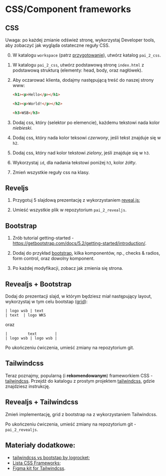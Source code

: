 # CSS/Component frameworks

## CSS

Uwaga: po każdej zmianie odśwież stronę, wykorzystaj Developer tools, aby zobaczyć jak wygląda ostateczne reguły CSS.

0. W katalogu `workspace` (patrz [przygotowanie](../README.md)), utwórz katalog `pai_2_css`.

1. W katalogu `pai_2_css`, utwórz podstawową stronę `index.html` z podstawową strukturą (elementy: head, body, oraz nagłówek).

2. Aby oczarować klienta, dodajmy następującą treść do naszej strony www:

   ```html
   <h1><p>Hello</p></h1>

   <h2><p>World!</p></h2>

   <h3>WSB</h3>
   ```

3. Dodaj css, który (selektor po elemencie), każdemu tekstowi nada kolor *niebieski*.

4. Dodaj css, który nada kolor teksowi *czerwony*, jeśli tekst znajduje się w `h2`.

5. Dodaj css, który nad kolor tekstowi *zielony*, jeśli znajduje się w `h3`.

6. Wykorzystaj `id`, dla nadania tekstowi poniżej `h3`, kolor *żółty*.

7. Zmień wszystkie reguły css na klasy.

## Reveljs

1. Przygotuj 5 slajdową prezentację z wykorzystaniem [reveal.js](https://github.com/hakimel/reveal.js);

2. Umieść wszystkie plik w repozytorium `pai_2_revealjs`.

## Bootstrap

1. Zrób tutorial getting-started - https://getbootstrap.com/docs/5.2/getting-started/introduction/.

2. Dodaj do przykład [bootstrap](bootstap/), kilka komponentów, np., checks & radios, form control, oraz dowolny komponent.

3. Po każdej modyfikacji, zobacz jak zmienia się strona.

## Revealjs + Bootstrap

Dodaj do prezentacji slajd, w którym będziesz miał następujący layout, wykorzystaj w tym celu bootstap ([grid](https://getbootstrap.com/docs/5.0/layout/grid/)):

```
| logo wsb | text
| text  | logo WKS
```

oraz

```
|         text        |
| logo wsb | logo wsb |
```

Po ukończeniu ćwiczenia, umieść zmiany na repozytorium git.

## Tailwindcss

Teraz poznajmy, popularną (i **rekomendowanym**) frameworkiem CSS - [tailwindcss](https://tailwindcss.com/). Przejdź do katalogu z prostym projektem [tailwindcss](tailwindcss/), gdzie znajdziesz instrukcję.

## Revealjs + Tailwindcss

Zmień implementację, grid z bootstrap na z wykorzystaniem Tailwindcss.

Po ukończeniu ćwiczenia, umieść zmiany na repozytorium git -  `pai_2_revealjs`.

## Materiały dodatkowe:

- [tailwindcss vs bootstap by logrocket](https://blog.logrocket.com/comparing-tailwind-css-bootstrap-time-ditch-ui-kits/);
- [Lista CSS Frameworks](https://dev.to/theme_selection/best-css-frameworks-in-2020-1jjh);
- [Figma kit for Tailwindcss](https://www.figma.com/community/file/768809027799962739/Tailwind-CSS-UI).
